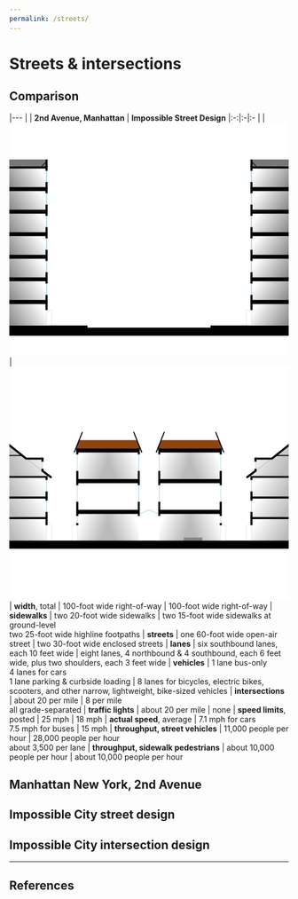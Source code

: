 ```yaml
---
permalink: /streets/
---
```

# Streets & intersections


## <a name="comparison"></a>Comparison

  |---
  |  | **2nd Avenue, Manhattan** | **Impossible Street Design** 
  |:-:|:-|:-
  | | ![](../svg/drawings/manhattan_ave.svg) | ![](../svg/drawings/impossible_ave.svg)
  | **width**, total | 100-foot wide right-of-way | 100-foot wide right-of-way 
  | **sidewalks**    | two 20-foot wide sidewalks | two 15-foot wide sidewalks at ground-level <br> two 25-foot wide highline footpaths
  | **streets**      | one 60-foot wide open-air street      | two 30-foot wide enclosed streets
  | **lanes**        | six southbound lanes, each 10 feet wide | eight lanes, 4 northbound & 4 southbound, each 6 feet wide, plus two shoulders, each 3 feet wide
  | **vehicles**     | 1 lane bus-only <br> 4 lanes for cars <br> 1 lane parking & curbside loading | 8 lanes for bicycles, electric bikes, scooters, and other narrow, lightweight, bike-sized vehicles
  | **intersections** | about 20 per mile | 8 per mile <br> all grade-separated
  | **traffic lights** | about 20 per mile | none
  | **speed limits**, posted | 25 mph | 18 mph 
  | **actual speed**, average | 7.1 mph for cars <br> 7.5 mph for buses | 15 mph 
  | **throughput, street vehicles** | 11,000 people per hour | 28,000 people per hour <br> about 3,500 per lane
  | **throughput, sidewalk pedestrians** | about 10,000 people per hour | about 10,000 people per hour


<object data="../svg/drawings/manhattan_ave.svg"> </object> 
## <a name="manhattan"></a>Manhattan New York, 2nd Avenue


<object data="../svg/drawings/impossible_ave.svg"> </object> 
## <a name="street"></a>Impossible City street design



<object data="../svg/drawings/impossible_isometric.svg"> </object> 
## <a name="intersection"></a>Impossible City intersection design





---

## <a name="references"></a>References



